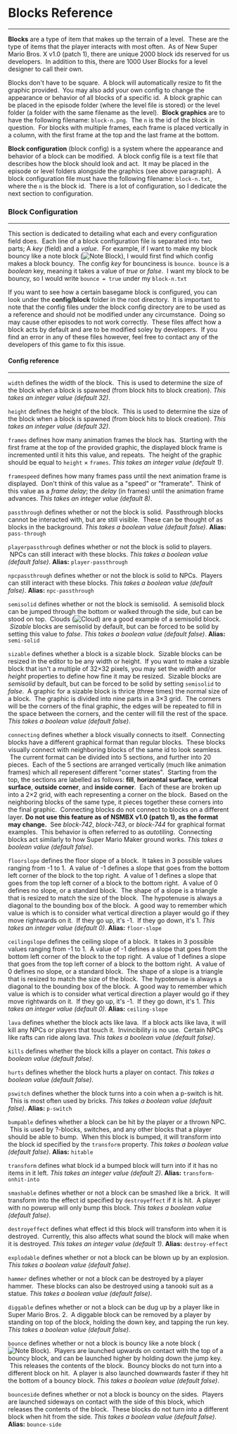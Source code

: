 # Blocks Reference
---
**Blocks** are a type of item that makes up the terrain of a level.  &nbsp;These are the type of items that the player interacts with most often. &nbsp;As of New Super Mario Bros. X v1.0 (patch 1), there are unique 2000 block ids reserved for us developers. &nbsp;In addition to this, there are 1000 User Blocks for a level designer to call their own.

Blocks don't have to be square. &nbsp;A block will automatically resize to fit the graphic provided. &nbsp;You may also add your own config to change the appearance or behavior of all blocks of a specific id. &nbsp;A block graphic can be placed in the episode folder (where the level file is stored) or the level folder (a folder with the same filename as the level). &nbsp;**Block graphics** are to have the following filename: `block-n.png`. &nbsp;The `n` is the id of the block in question. &nbsp;For blocks with multiple frames, each frame is placed vertically in a column, with the first frame at the top and the last frame at the bottom.

**Block configuration** (block config) is a system where the appearance and behavior of a block can be modified. &nbsp;A block config file is a text file that describes how the block should look and act. &nbsp;It may be placed in the episode or level folders alongside the graphics (see above paragraph). &nbsp;A block configuration file must have the following filename: `block-n.txt`, where the `n` is the block id. &nbsp;There is a lot of configuration, so I dedicate the next section to configuration.

### Block Configuration
---
This section is dedicated to detailing what each and every configuration field does. &nbsp;Each line of a block configuration file is separated into two parts; A *key* (field) and a *value*. &nbsp;For example, if I want to make my block bouncy like a note block (![Note Block](https://i.imgur.com/5zd5jEz.png "Note Block")), I would first find which config makes a block bouncy. &nbsp;The config *key* for bounciness is `bounce`. &nbsp;`bounce` is a *boolean* key, meaning it takes a value of *true* or *false*. &nbsp;I want my block to be bouncy, so I would write `bounce = true` under my `block-n.txt` 

If you want to see how a certain basegame block is configured, you can look under the  **config/block** folder in the root directory. &nbsp;It is important to note that the config files under the block config directory are to be used as a reference and should not be modified under any circumstance. &nbsp;Doing so may cause other episodes to not work correctly. &nbsp;These files affect how a block acts by default and are to be modified soley by developers. &nbsp;If you find an error in any of these files however, feel free to contact any of the developers of this game to fix this issue.

#### Config reference

---

`width` defines the width of the block. &nbsp;This is used to determine the size of the block when a block is spawned (from block hits to block creation).
*This takes an integer value (default 32)*.

`height` defines the height of the block. &nbsp;This is used to determine the size of the block when a block is spawned (from block hits to block creation).
*This takes an integer value (default 32)*.

`frames` defines how many animation frames the block has. &nbsp;Starting with the first frame at the top of the provided graphic, the displayed block frame is incremented until it hits this value, and repeats. &nbsp;The height of the graphic should be equal to `height` &times; `frames`.
*This takes an integer value (default 1)*.

`framespeed` defines how many frames pass until the next animation frame is displayed. &nbsp;Don't think of this value as a "speed" or "framerate". &nbsp;Think of this value as a *frame delay*; the *delay* (in frames) until the animation frame advances.
*This takes an integer value (default 8)*.

`passthrough` defines whether or not the block is solid. &nbsp;Passthrough blocks cannot be interacted with, but are still visible. &nbsp;These can be thought of as blocks in the background.
*This takes a boolean value (default false)*.
**Alias:** `pass-through`

`playerpassthrough` defines whether or not the block is solid to players. &nbsp;NPCs can still interact with these blocks.
*This takes a boolean value (default false)*.
**Alias:** `player-passthrough`

`npcpassthrough` defines whether or not the block is solid to NPCs. &nbsp;Players can still interact with these blocks.
*This takes a boolean value (default false)*.
**Alias:** `npc-passthrough`

`semisolid` defines whether or not the block is semisolid. &nbsp;A semisolid block can be jumped through the bottom or walked through the side, but can be stood on top. &nbsp;Clouds (![Cloud](https://i.imgur.com/VMe9S0W.png "Cloud")) are a good example of a semisolid block. &nbsp;*Sizable* blocks are semisolid by default, but can be forced to be solid by setting this value to *false*.
*This takes a boolean value (default false)*.
**Alias:** `semi-solid`

`sizable` defines whether a block is a sizable block. &nbsp;Sizable blocks can be resized in the editor to be any width or height. &nbsp;If you want to make a sizable block that isn't a multiple of 32&times;32 pixels, you may set the *width* and/or *height* properties to define how fine it may be resized. &nbsp;Sizable blocks are *semisolid* by default, but can be forced to be solid by setting `semisolid` to *false*. &nbsp;A graphic for a sizable block is thrice (three times) the normal size of a block. &nbsp;The graphic is divided into nine parts in a 3&times;3 grid. &nbsp;The corners will be the corners of the final graphic, the edges will be repeated to fill in the space between the corners, and the center will fill the rest of the space.
*This takes a boolean value (default false)*.

`connecting` defines whether a block visually connects to itself. &nbsp;Connecting blocks have a different graphical format than regular blocks. &nbsp;These blocks visually connect with neighboring blocks of the same id to look seamless. &nbsp;The current format can be divided into 5 sections, and further into 20 pieces. &nbsp;Each of the 5 sections are arranged vertically (much like animation frames) which all reperesent different "corner states". &nbsp;Starting from the top, the sections are labelled as follows: **fill**, **horizontal surface**, **vertical surface**, **outside corner**, and **inside corner**. &nbsp;Each of these are broken up into a 2&times;2 grid, with each representing a corner on the block. &nbsp;Based on the neighboring blocks of the same type, it pieces together these corners into the final graphic. &nbsp;Connecting blocks do not connect to blocks on a different layer. **Do not use this feature as of NSMBX v1.0 (patch 1), as the format may change.** &nbsp;See *block-742*, *block-743*, or *block-744* for graphical format examples. &nbsp;This behavior is often referred to as *autotiling*. &nbsp;Connecting blocks act similarly to how Super Mario Maker ground works.
*This takes a boolean value (default false)*.

`floorslope` defines the floor slope of a block. &nbsp;It takes in 3 possible values ranging from -1 to 1. &nbsp;A value of -1 defines a slope that goes from the bottom left corner of the block to the top right. &nbsp;A value of 1 defines a slope that goes from the top left corner of a block to the bottom right. &nbsp;A value of 0 defines no slope, or a standard block. &nbsp;The shape of a slope is a triangle that is resized to match the size of the block. &nbsp;The hypotenuse is always a diagonal to the bounding box of the block. &nbsp;A good way to remember which value is which is to consider what vertical direction a player would go if they move rightwards on it. &nbsp;If they go up, it's -1. &nbsp;If they go down, it's 1.
*This takes an integer value (default 0)*.
**Alias:** `floor-slope`

`ceilingslope` defines the ceiling slope of a block. &nbsp;It takes in 3 possible values ranging from -1 to 1. &nbsp;A value of -1 defines a slope that goes from the bottom left corner of the block to the top right. &nbsp;A value of 1 defines a slope that goes from the top left corner of a block to the bottom right. &nbsp;A value of 0 defines no slope, or a standard block. &nbsp;The shape of a slope is a triangle that is resized to match the size of the block. &nbsp;The hypotenuse is always a diagonal to the bounding box of the block. &nbsp;A good way to remember which value is which is to consider what vertical direction a player would go if they move rightwards on it. &nbsp;If they go up, it's -1. &nbsp;If they go down, it's 1.
*This takes an integer value (default 0)*.
**Alias:** `ceiling-slope`

`lava` defines whether the block acts like lava. &nbsp;If a block acts like lava, it will kill any NPCs or players that touch it. &nbsp;Invincibility is no use. &nbsp;Certain NPCs like rafts can ride along lava.
*This takes a boolean value (default false)*.

`kills` defines whether the block kills a player on contact.
*This takes a boolean value (default false)*.

`hurts` defines whether the block hurts a player on contact.
*This takes a boolean value (default false)*.

`pswitch` defines whether the block turns into a coin when a p-switch is hit. &nbsp;This is most often used by bricks.
*This takes a boolean value (default false)*.
**Alias:** `p-switch`

`bumpable` defines whether a block can be hit by the player or a thrown NPC. &nbsp;This is used by ?-blocks, switches, and any other blocks that a player should be able to bump. &nbsp;When this block is bumped, it will transform into the block id specified by the `transform` property.
*This takes a boolean value (default false)*.
**Alias:** `hitable`

`transform` defines what block id a bumped block will turn into if it has no items in it left.
*This takes an integer value (default 2)*.
**Alias:** `transform-onhit-into`

`smashable` defines whether or not a block can be smashed like a brick. &nbsp;It will transform into the effect id specified by `destroyeffect` if it is hit. &nbsp;A player with no powerup will only bump this block.
*This takes a boolean value (default false)*.

`destroyeffect` defines what effect id this block will transform into when it is destroyed. &nbsp;Currently, this also affects what sound the block will make when it is destroyed.
*This takes an integer value (default 1)*.
**Alias:** `destroy-effect`

`explodable` defines whether or not a block can be blown up by an explosion.
*This takes a boolean value (default false)*.

`hammer` defines whether or not a block can be destroyed by a player hammer. &nbsp;These blocks can also be destroyed using a tanooki suit as a statue.
*This takes a boolean value (default false)*.

`diggable` defines whether or not a block can be dug up by a player like in Super Mario Bros. 2. &nbsp;A diggable block can be removed by a player by standing on top of the block, holding the down key, and tapping the run key.
*This takes a boolean value (default false)*.

`bounce` defines whether or not a block is bouncy like a note block (![Note Block](https://i.imgur.com/5zd5jEz.png "Note Block")). &nbsp;Players are launched upwards on contact with the top of a bouncy block, and can be launched higher by holding down the jump key. &nbsp;This releases the contents of the block. &nbsp;Bouncy blocks do not turn into a different block on hit. &nbsp;A player is also launched downwards faster if they hit the bottom of a bouncy block.
*This takes a boolean value (default false)*.

`bounceside` defines whether or not a block is bouncy on the sides. &nbsp;Players are launched sideways on contact with the side of this block, which releases the contents of the block. &nbsp;These blocks do not turn into a different block when hit from the side.
*This takes a boolean value (default false)*.
**Alias:** `bounce-side`
